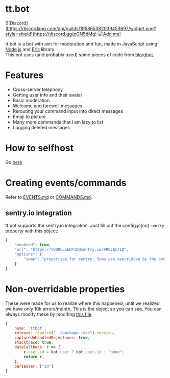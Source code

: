 # tt.bot 
[![Discord](https://discordapp.com/api/guilds/195865382039453697/widget.png?style=shield](https://discord.gg/pGN5dMq) [![Add me!](https://img.shields.io/badge/tt.bot-add%20to%20your%20server-brightgreen.svg?style=flat-square)](https://discordapp.com/oauth2/authorize?scope=bot&client_id=195506253806436353&permissions=-1&redirect_uri=https://tttie.ga/close.php&response_type=code)


tt.bot is a bot with aim for moderation and fun, made in JavaScript using [Node.js](https://nodejs.org) and [Eris](https://github.com/abalabahaha/eris) library.<br>
This bot uses (and probably used) some pieces of code from [blargbot](https://github.com/ratismal/blargbot).

# Features
- Cross-server telephony
- Getting user info and their avatar
- Basic moderation
- Welcome and farewell messages
- Rerouting your command input into direct messages
- Emoji to picture 
- Many more commands that I am lazy to list
- Logging deleted messages

# How to selfhost
Go [here](https://github.com/TTtie/TTtie-Bot/wiki/Selfhosting)

# Creating events/commands
Refer to [EVENTS.md](./EVENTS.md) or [COMMANDS.md](./COMMANDS.md).

## sentry.io integration
tt.bot supports the sentry.io integration. Just fill out the config.js(on) `sentry` property with this object:
```js
{
    "enabled": true,
    "url": "https://YOURCLIENTID@sentry.io/PROJECTID",
    "options": {
        "some": "properties for sentry. Some are overridden by the bot core itself, for easier debugging; they're listed below"
    }
}
```

# Non-overridable properties
These were made for us to realize where this happened; until we realized we have only 10k errors/month.
This is the object so you can see. You can always modify these by modifing [this file](util/sentry.js)
```js
{
    name: `ttbot`,
    release: require("../package.json").version,
    captureUnhandledRejections: true,
    stacktrace: true,
    dataCallback: r => {
        r.user.id = bot.user ? bot.user.id : "none";
        return r;
    },
    parseUser: ["id"]
}
```